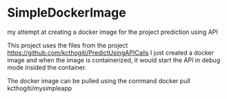 # SimpleDockerImage
my attempt at creating a docker image for the project prediction using API

This project uses the files from the project https://github.com/kcthogiti/PredictUsingAPICalls
I just created a docker image and when the image is containerized, it would start the API in debug mode insided the container.


The docker image can be pulled using the command docker pull kcthogiti/mysimpleapp
